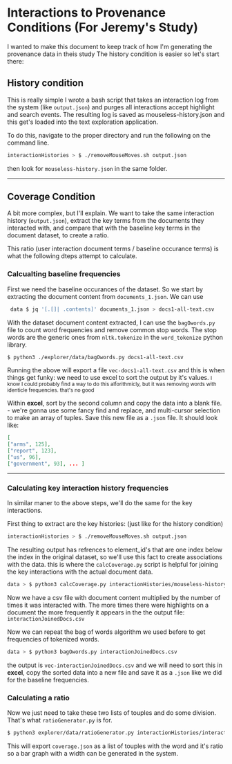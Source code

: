 # Interactions to Provenance Conditions (For Jeremy's Study)

I wanted to make this document to keep track of how I'm generating the provenance data in theis study
The history condition is easier so let's start there:

## History condition

This is really simple I wrote a bash script that takes an interaction log from the system (like ```output.json```) and purges all interactions accept highlight and search events. The resulting log is saved as mouseless-history.json and this get's loaded into the text exploration application.

To do this, navigate to the proper directory and run the following on the command line.
```sh
interactionHistories > $ ./removeMouseMoves.sh output.json
```
then look for ```mouseless-history.json``` in the same folder.

<hr>

## Coverage Condition

A bit more complex, but I'll explain.
We want to take the same interaction history (```output.json```), extract the key terms from the documents they interacted with, and compare that with the baseline key terms in the document dataset, to create a ratio.

This ratio (user interaction document terms / baseline occurance terms) is what the following dteps attempt to calculate.

### Calcualting baseline frequencies

First we need the baseline occurances of the dataset. So we start by extracting the document content from `documents_1.json`. We can use 
```sh
 data $ jq '[.[]| .contents]' documents_1.json > docs1-all-text.csv
 ```
 With the dataset document content extracted, I can use the `bagOwords.py` file to count word frequencies and remove common stop words. The stop words are the generic ones from `nltk.tokenize` in the `word_tokenize` python library.
```sh
$ python3 ./explorer/data/bagOwords.py docs1-all-text.csv
```
Running the above will export a file `vec-docs1-all-text.csv` and this is when things get funky: we need to use excel to sort the output by it's values. <small>I know I could probably find a way to do this alforithmicly, but it was removing words with identicle frequencies. that's no good </small>

Within **excel**, sort by the second column and copy the data into a blank file. - we're gonna use some fancy find and replace, and multi-cursor selection to make an array of tuples. Save this new file as a `.json` file. It should look like:
```json
[
["arms", 125],
["report", 123],
["us", 96],
["government", 93], ... ]
```
<hr> 

### Calculating key interaction history frequencies

In similar maner to the above steps, we'll do the same for the key interactions. 

First thing to extract are the key histories: (just like for the history condition)
```sh
interactionHistories > $ ./removeMouseMoves.sh output.json
```
The resulting output has refrences to element_id's that are one index below the index in the original dataset, so we'll use this fact to create associations with the data. this is where the `calcCoverage.py` script is helpful for joining the key interactions with the actual document data.

```sh
data > $ python3 calcCoverage.py interactionHistories/mouseless-history.json
```
Now we have a csv file with document content multiplied by the number of times it was interacted with. The more times there were highlights on a document the more frequently it appears in the the output file: `interactionJoinedDocs.csv`

Now we can repeat the bag of words algorithm we used before to get frequencies of tokenized words.
```sh
data > $ python3 bagOwords.py interactionJoinedDocs.csv
```
the output is  `vec-interactionJoinedDocs.csv` and we will need to sort this in **excel**, copy the sorted data into a new file and save it as a `.json` like we did for the baseline frequencies.

### Calculating a ratio

Now we just need to take these two lists of touples and do some division. That's what `ratioGenerator.py` is for.

```sh
$ python3 explorer/data/ratioGenerator.py interactionHistories/interactions-vectorized.json vectoriezed.json
```
This will export `coverage.json` as a list of touples with the word and it's ratio so a bar graph with a width can be generated in the system.